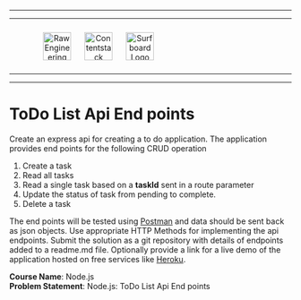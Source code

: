 <hr/>
<hr/>
<div style="width:80%; margin:auto">
<img src="https://cdn.fs.teachablecdn.com/x9yTAU9KTOSTBuyNAwHh" alt="Raw Engineering Logo" height="50px" width="auto" display="inline" style="text-align:center; padding:10px">
<img src="https://cdn.fs.teachablecdn.com/r5Y7qjbqT06GjMS4QA0W" alt="Contentstack Logo" height="50px" width="auto"display="inline" style="text-align:center; padding:10px">
<img src="https://cdn.fs.teachablecdn.com/Im7e2oBzRcK0CpFhP679" alt="Surfboard Logo" height="50px" width="auto" display="inline" style="text-align:center; padding:10px" >
</div>
<hr/>
<hr/>

# ToDo List Api End points

Create an express api for creating a to do application. The application provides end points for the following CRUD operation

1. Create a task
2. Read all tasks
3. Read a single task based on a **taskId** sent in a route parameter
4. Update the status of task from pending to complete.
5. Delete a task

The end points will be tested using [Postman](https://www.postman.com/) and data should be sent back as json objects. Use appropriate HTTP Methods for implementing the api endpoints. Submit the solution as a git repository with details of endpoints added to a readme.md file. Optionally provide a link for a live demo of the application hosted on free services like [Heroku](https://www.heroku.com/).

**Course Name**: Node.js <br/>
**Problem Statement**: Node.js: ToDo List Api End points
